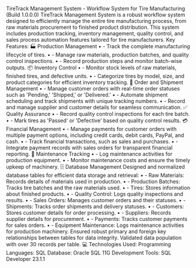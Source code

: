 TireTrack Management System - Workflow System for Tire Manufacturing (Build 1.0.0.0)
TireTrack Management System is a robust workflow system designed to efficiently manage the entire tire manufacturing process, from raw materials procurement to finished product distribution. This system includes production tracking, inventory management, quality control, and sales process automation features tailored for tire manufacturers.
Key Features:
🏭 Production Management
•	- Track the complete manufacturing lifecycle of tires.
•	- Manage raw materials, production batches, and quality control inspections.
•	- Record production steps and monitor batch-wise outputs.
📦 Inventory Control
•	- Monitor stock levels of raw materials, finished tires, and defective units.
•	- Categorize tires by model, size, and product categories for efficient inventory tracking.
🚚 Order and Shipment Management
•	- Manage customer orders with real-time order statuses such as 'Pending,' 'Shipped,' or 'Delivered.'
•	- Automate shipment scheduling and track shipments with unique tracking numbers.
•	- Record and manage supplier and customer details for seamless communication.
✅ Quality Assurance
•	- Record quality control inspections for each tire batch.
•	- Mark tires as 'Passed' or 'Defective' based on quality control results.
💳 Financial Management
•	- Manage payments for customer orders with multiple payment options, including credit cards, debit cards, PayPal, and cash.
•	- Track financial transactions, such as sales and purchases.
•	- Integrate payment records with sales orders for transparent financial reporting.
🔧 Maintenance Tracking
•	- Log maintenance activities for production equipment.
•	- Monitor maintenance costs and ensure the timely upkeep of machinery.
🗄️ Database Management
Designed and normalized database tables for efficient data storage and retrieval:
•	- Raw Materials: Records details of materials used in production.
•	- Production Batches: Tracks tire batches and the raw materials used.
•	- Tires: Stores information about finished products.
•	- Quality Control: Logs quality inspections and results.
•	- Sales Orders: Manages customer orders and their statuses.
•	- Shipments: Tracks order shipments and delivery statuses.
•	- Customers: Stores customer details for order processing.
•	- Suppliers: Records supplier details for procurement.
•	- Payments: Tracks customer payments for sales orders.
•	- Equipment Maintenance: Logs maintenance activities for production machinery.
Ensured robust primary and foreign key relationships between tables for data integrity.
Validated data population with over 30 records per table.
💻 Technologies Used:
Programming Languages: SQL
Database: Oracle SQL 11G
Development Tools: SQL Developer 23.1.1
